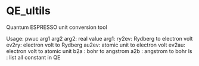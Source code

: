 # QE_ultils
Quantum ESPRESSO unit conversion tool

Usage: pwuc arg1 arg2
arg2: real value
arg1:
    ry2ev: Rydberg to electron volt
    ev2ry: electron volt to Rydberg
    au2ev: atomic unit to electron volt
    ev2au: electron volt to atomic unit
    b2a  : bohr to angstrom
    a2b  : angstrom to bohr
    ls   : list all constant in QE                                                                                                                                                                                                                                                                                                                                                                                                                                                                                                                                                                                                                                                                                                                          
